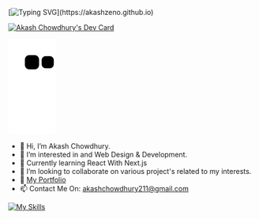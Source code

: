 [![Typing SVG](https://readme-typing-svg.herokuapp.com?size=35&color=F5F70E&center=true&width=1000&lines=Hi%2C+I+Am+Akash;I+love+to+Design%2C+Develope+and+Create!)](https://akashzeno.github.io)

<a href="https://app.daily.dev/akashzeno"><img src="https://api.daily.dev/devcards/v2/rh3paq1qq94QcuObeyChD.png?r=awp&type=default" width="356" alt="Akash Chowdhury's Dev Card"/></a>

[![snake svg](https://github.com/akashzeno/akashzeno/blob/output/github-contribution-grid-snake.svg)](https://akashzeno.github.io)

- 👋 Hi, I’m Akash Chowdhury.
- 👀 I’m interested in and Web Design & Development.
- 🌱 Currently learning React With Next.js
- 💞️ I’m looking to collaborate on various project's related to my interests.
- 🔗 [My Portfolio](https://akashzeno.github.io)
- 📫 Contact Me On: akashchowdhury211@gmail.com

[![My Skills](https://skillicons.dev/icons?i=py,js,ts,html,css,sass,tailwind,wasm,vscode,wordpress,bash,blender,bootstrap,codepen,discord,flask,django,figma,firebase,git,github,gitlab,godot,heroku,ps,ai,instagram,linkedin,react,nextjs,vercel,vite,nodejs)](https://skillicons.dev)
<!---
akashzeno/akashzeno is a ✨ special ✨ repository because its `README.md` (this file) appears on your GitHub profile.
You can click the Preview link to take a look at your changes.
--->

